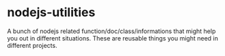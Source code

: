 # nodejs-utilities
A bunch of nodejs related function/doc/class/informations that might help you out in different situations. These are reusable things you might need in different projects.
